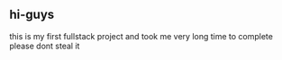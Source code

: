 ## hi-guys
this is my first fullstack project and took me very long time to complete please dont steal it
